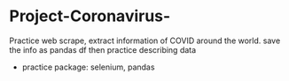 # Project-Coronavirus-

Practice web scrape, extract information of COVID around the world.
save the info as pandas df then practice describing data

* practice package: selenium, pandas

